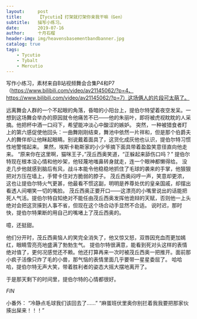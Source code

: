 ```yaml
---
layout:     post
title:      【Tycutio】打架就打架你亲我干嘛（Gen）
subtitle:   描写小练习。
date:       2019-07-16
author:     十月石榴
header-img: img/heavensbasementbandbanner.jpg
catalog: true
tags:
    - Tycutio
    - Tybalt
    - Mercutio
---
```

写作小练习，素材来自B站视频舞会合集P4和P7（https://www.bilibili.com/video/av21145062/?p=4、https://www.bilibili.com/video/av21145062/?p=7）这场俩人的片段可太萌了。


远离舞会人群的一个不起眼的角落，昏暗的小阳台上，提伯尔特望着夜空发呆。一想到这场舞会举办的原因就令他痛苦不已——他的朱丽叶，即将被虎视眈眈的人采摘。他把杯中酒一口闷下，希望能冲淡心中酸涩的嫉妒。
突然，一种被猎食者盯上的第六感促使他回头：一曲舞刚刚结束，舞池中依然一片祥和，但是那个伯爵夫人的舞伴却让他眯起眼睛。别说戴着面具了，这货化成灰他也认识，提伯尔特习惯性地警惕起来。
果然，埃斯卡勒斯家的小少爷摘下面具带着盈盈笑意径直向他走来。
“原来你在这里啊，猫咪王子，”茂丘西奥笑道，“正躲起来舔伤口吗？”
提伯尔特现在根本没心情和他吵架，他轻蔑地嗤鼻转身就走，连一个眼神都懒得给。
没走几步他就感到脑后有风，战斗本能令他稳稳地抓住了毛球的袭来的手掌，他狠狠把对方压在墙上，手臂卡住对方脆弱的脖子。
茂丘西奥闷哼一声，笑意却更浓，这也让提伯尔特火气更甚，他最看不惯这副，明明是养尊处优的皇亲国戚，却摆出看透人间嘲笑一切的嘴脸。
茂丘西奥正要开口——这漂亮的小嘴里说出的话能把死人气活。提伯尔特自知绝对不能任由茂丘西奥发挥他诡辩的天赋，否则他一上头绝对会把这货揍到人事不省，但现在这个场合动手显然不合适。
说时迟，那时快，提伯尔特果断的用自己的嘴堵上了茂丘西奥的。

噫，还挺甜。

他们分开时，茂丘西奥恼人的笑完全消失了，他又惊又怒，双唇因充血而更加嫣红，眼睛雪亮亮地盛满了勃勃生气。
提伯尔特很满意，能看到死对头这样的表情绝对值了，更何况感觉还不赖。他还打算再来一次时被茂丘西奥一把推开。面前那小疯子活像只炸了毛的小兽，那气恼的表情里面几乎要带一星星委屈了。
哈哈哈，提伯尔特无声大笑，带着胜利者的姿态大摇大摆地离开了。

于是那天剩下的时间里，提伯尔特的心情都很好。



_FIN_

小番外：
“冷静点毛球我们该回去了……”
“麻蛋班伏里奥你别拦着我我要把那家伙揍出屎来！！！”
